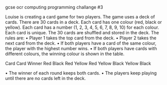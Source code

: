 gcse ocr computing programming challange #3


Louise is creating a card game for two players.
The game uses a deck of cards. There are 30 cards in a deck.
Each card has one colour (red, black or yellow). Each card has
a number (1, 2, 3, 4, 5, 6, 7, 8, 9, 10) for each colour. Each card
is unique.
The 30 cards are shuffled and stored in the deck.
The rules are:
• Player 1 takes the top card from the deck.
• Player 2 takes the next card from the deck.
• If both players have a card of the same colour, the player with the highest number wins.
• If both players have cards with different colours, the winning colour is shown in the table.

Card Card Winner
Red Black Red
Yellow Red Yellow
Black Yellow Black

• The winner of each round keeps both cards.
• The players keep playing until there are no cards left in the deck.
